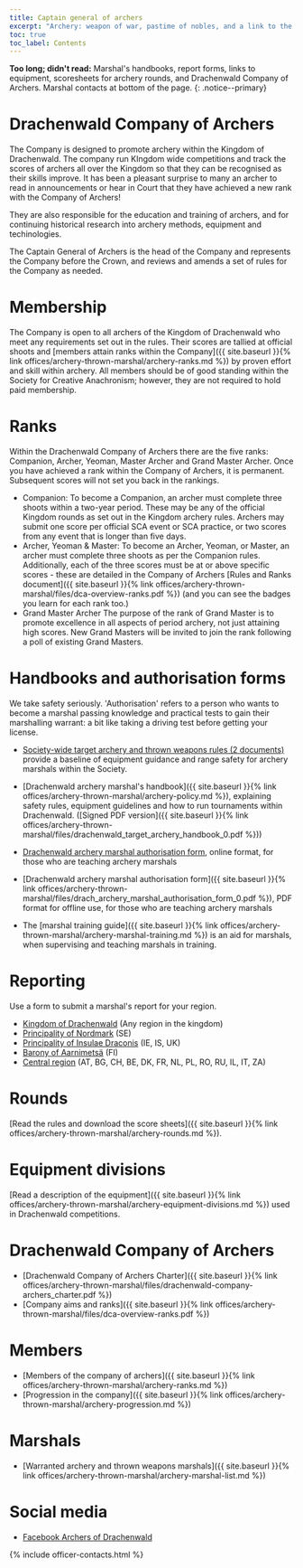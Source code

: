 ```yaml
---
title: Captain general of archers 
excerpt: "Archery: weapon of war, pastime of nobles, and a link to the middle ages"
toc: true
toc_label: Contents
---
```


__Too long; didn't read:__ Marshal's handbooks, report forms, links to equipment,  scoresheets for archery rounds, and Drachenwald Company of Archers. Marshal contacts at bottom of the page. 
{: .notice--primary}



# Drachenwald Company of Archers

The Company is designed to promote archery within the Kingdom of Drachenwald. The company run KIngdom wide competitions and track the scores of archers all over the Kingdom so that they can be recognised as their skills improve. It has been a pleasant surprise to many an archer to read in announcements or hear in Court that they have achieved a new rank with the Company of Archers! 

They are also responsible for the education and training of archers, and for continuing historical research into archery methods, equipment and techinologies.

The Captain General of Archers is the head of the Company and represents the Company before the Crown, and reviews and amends a set of rules for the Company as needed.

# Membership

The Company is open to all archers of the Kingdom of Drachenwald who meet any requirements set out in the rules. Their scores are tallied at official shoots and [members attain ranks within the Company]({{ site.baseurl }}{% link offices/archery-thrown-marshal/archery-ranks.md %}) by proven effort and skill within archery. All members should be of good standing within the Society for Creative Anachronism; however, they are not required to hold paid membership.

# Ranks

Within the Drachenwald Company of Archers there are the five ranks: Companion, Archer, Yeoman, Master Archer and Grand Master Archer. Once you have achieved a rank within the Company of Archers, it is permanent. Subsequent scores will not set you back in the rankings. 

* Companion: To become a Companion, an archer must complete three shoots within a two-year period. These may be any of the official Kingdom rounds as set out in the Kingdom archery rules. Archers may submit one score per official SCA event or SCA practice, or two scores from any event that is longer than five days.
* Archer, Yeoman & Master: To become an Archer, Yeoman, or Master, an archer must complete three shoots as per the Companion rules. Additionally, each of the three scores must be at or above specific scores - these are detailed in the Company of Archers [Rules and Ranks document]({{ site.baseurl }}{% link offices/archery-thrown-marshal/files/dca-overview-ranks.pdf %}) (and you can see the badges you learn for each rank too.)
* Grand Master Archer The purpose of the rank of Grand Master is to promote excellence in all aspects of period archery, not just attaining high scores. New Grand Masters will be invited to join the rank following a poll of existing Grand Masters.


# Handbooks and authorisation forms
We take safety seriously. 'Authorisation' refers to a person who wants to become a marshal passing knowledge and practical tests to gain their marshalling warrant: a bit like taking a driving test before getting your license. 

* [Society-wide target archery and thrown weapons rules (2 documents)](https://www.sca.org/resources/document-library/#target-archery) provide a baseline of equipment guidance and range safety for archery marshals within the Society.

* [Drachenwald archery marshal's handbook]({{ site.baseurl }}{% link offices/archery-thrown-marshal/archery-policy.md %}), explaining safety rules, equipment guidelines and how to run tournaments within Drachenwald. ([Signed PDF version]({{ site.baseurl }}{% link offices/archery-thrown-marshal/files/drachenwald_target_archery_handbook_0.pdf %}))

* [Drachenwald archery marshal authorisation form](https://forms.gle/DJgevhkbv8vk5Ant7), online format, for those who are teaching archery marshals

* [Drachenwald archery marshal authorisation form]({{ site.baseurl }}{% link offices/archery-thrown-marshal/files/drach_archery_marshal_authorisation_form_0.pdf %}), PDF format for offline use, for those who are teaching archery marshals

* The [marshal training guide]({{ site.baseurl }}{% link offices/archery-thrown-marshal/archery-marshal-training.md %}) is an aid for marshals, when supervising and teaching marshals in training.


# Reporting

Use a form to submit a marshal's report for your region.

* [Kingdom of Drachenwald](https://forms.gle/URhRb2i2SBowT9Jd9) (Any region in the kingdom)
* [Principality of Nordmark](https://forms.gle/LrHJFMTn6XoVRHWv5) (SE)
* [Principality of Insulae Draconis](https://forms.gle/NGiogJFy3uEWQWfT8) (IE, IS, UK)  
* [Barony of Aarnimetsä](https://forms.gle/LsrjX96BUTqqwFxX6) (FI)
* [Central region](https://forms.gle/eNZ2draDJ7RXDmAQA) (AT, BG, CH, BE, DK, FR, NL, PL, RO, RU, IL, IT, ZA)

# Rounds

[Read the rules and download the score sheets]({{ site.baseurl }}{% link offices/archery-thrown-marshal/archery-rounds.md %}).

# Equipment divisions

[Read a description of the equipment]({{ site.baseurl }}{% link  offices/archery-thrown-marshal/archery-equipment-divisions.md %}) used in Drachenwald competitions.

# Drachenwald Company of Archers

* [Drachenwald Company of Archers Charter]({{ site.baseurl }}{% link offices/archery-thrown-marshal/files/drachenwald-company-archers_charter.pdf %})  
* [Company aims and ranks]({{ site.baseurl }}{% link offices/archery-thrown-marshal/files/dca-overview-ranks.pdf %})

# Members
* [Members of the company of archers]({{ site.baseurl }}{% link offices/archery-thrown-marshal/archery-ranks.md %})
* [Progression in the company]({{ site.baseurl }}{% link offices/archery-thrown-marshal/archery-progression.md %})

# Marshals
* [Warranted archery and thrown weapons marshals]({{ site.baseurl }}{% link offices/archery-thrown-marshal/archery-marshal-list.md %})

# Social media

* [Facebook Archers of Drachenwald](https://www.facebook.com/groups/DW.Archer/)

{% include officer-contacts.html %}

